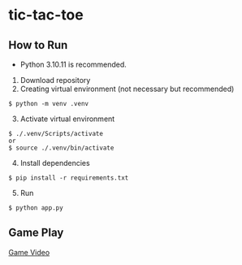# tic-tac-toe


## How to Run
- Python 3.10.11 is recommended.
1. Download repository
2. Creating virtual environment (not necessary but recommended)
```
$ python -m venv .venv
```
3. Activate virtual environment
```
$ ./.venv/Scripts/activate
or
$ source ./.venv/bin/activate
```
4. Install dependencies
```
$ pip install -r requirements.txt
```
5. Run
```
$ python app.py
```

## Game Play
[Game Video](runtime.mp4)
